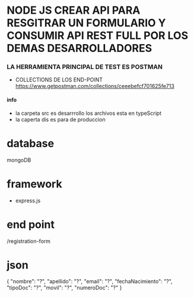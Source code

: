 # NODE JS CREAR API PARA RESGITRAR UN FORMULARIO Y CONSUMIR API REST FULL POR LOS DEMAS DESARROLLADORES

### LA HERRAMIENTA PRINCIPAL DE TEST ES POSTMAN

- COLLECTIONS DE LOS END-POINT https://www.getpostman.com/collections/ceeebefcf701625fe713

#### info

- la carpeta src es desarrrollo los archivos esta en typeScript
- la caperta dis es para de produccion

# database

mongoDB

# framework

- express.js

# end point

/registration-form

# json

{
"nombre": "?",
"apellido": "?",
"email": "?",
"fechaNacimiento": "?",
"tipoDoc": "?",
"movil": "?",
"numeroDoc": "?"
}
